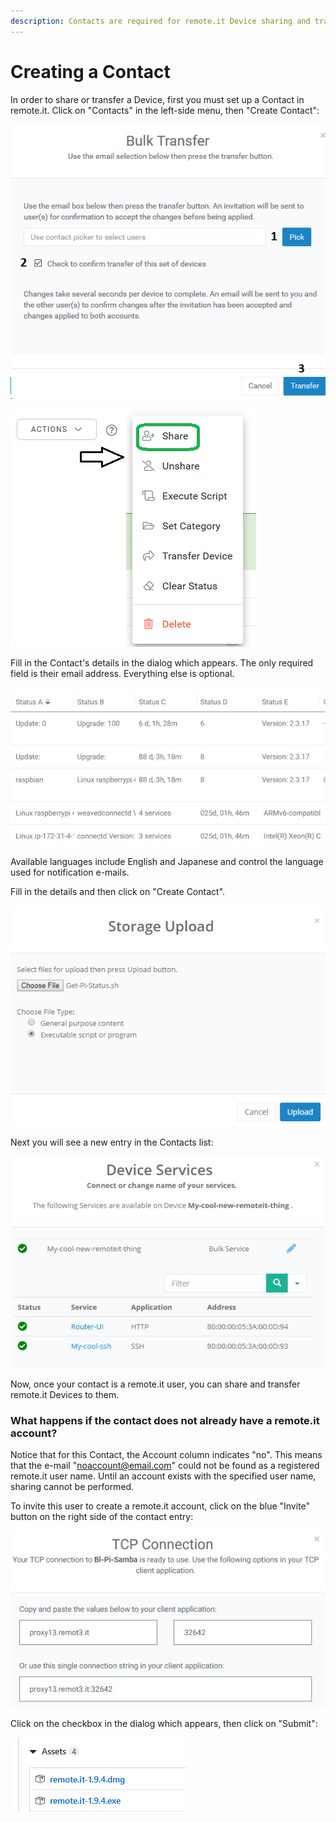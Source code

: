 ```yaml
---
description: Contacts are required for remote.it Device sharing and transfer.
---
```


# Creating a Contact

In order to share or transfer a Device, first you must set up a Contact in remote.it. Click on "Contacts" in the left-side menu, then "Create Contact":

![](../../.gitbook/assets/image%20%28427%29.png)

![](../../.gitbook/assets/image%20%28497%29.png)

Fill in the Contact's details in the dialog which appears.  The only required field is their email address. Everything else is optional.

![](../../.gitbook/assets/image%20%28140%29.png)

Available languages include English and Japanese and control the language used for notification e-mails.

Fill in the details and then click on "Create Contact".  

![](../../.gitbook/assets/image%20%28270%29.png)

Next you will see a new entry in the Contacts list:

![](../../.gitbook/assets/image%20%28122%29.png)

Now, once your contact is a remote.it user, you can share and transfer remote.it Devices to them.

### What happens if the contact does not already have a remote.it account?

Notice that for this Contact, the Account column indicates "no".  This means that the e-mail "noaccount@email.com" could not be found as a registered remote.it user name.  Until an account exists with the specified user name, sharing cannot be performed.

To invite this user to create a remote.it account, click on the blue "Invite" button on the right side of the contact entry:

![](../../.gitbook/assets/image%20%28103%29.png)

Click on the checkbox in the dialog which appears, then click on "Submit":

![](../../.gitbook/assets/image%20%2827%29.png)

